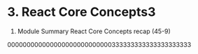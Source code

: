 # 3. React Core Concepts3

1. Module Summary React Core Concepts recap (45-9)

000000000000000000000000000333333333333333333333
